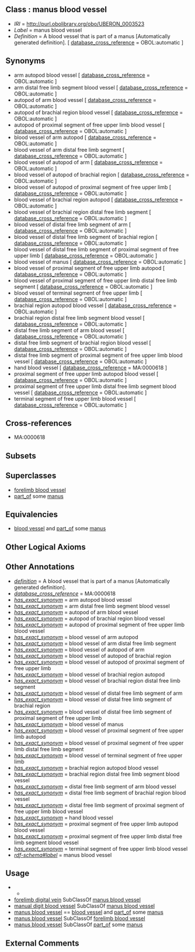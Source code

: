
## Class : manus blood vessel

 * *IRI* = http://purl.obolibrary.org/obo/UBERON_0003523
 * *Label* = manus blood vessel
 * *Definition* = A blood vessel that is part of a manus [Automatically generated definition]. [ [database_cross_reference](../../ef/oboInOwl#hasDbXref.md) = OBOL:automatic ]

## Synonyms

 * arm autopod blood vessel [ [database_cross_reference](../../ef/oboInOwl#hasDbXref.md) = OBOL:automatic ]
 * arm distal free limb segment blood vessel [ [database_cross_reference](../../ef/oboInOwl#hasDbXref.md) = OBOL:automatic ]
 * autopod of arm blood vessel [ [database_cross_reference](../../ef/oboInOwl#hasDbXref.md) = OBOL:automatic ]
 * autopod of brachial region blood vessel [ [database_cross_reference](../../ef/oboInOwl#hasDbXref.md) = OBOL:automatic ]
 * autopod of proximal segment of free upper limb blood vessel [ [database_cross_reference](../../ef/oboInOwl#hasDbXref.md) = OBOL:automatic ]
 * blood vessel of arm autopod [ [database_cross_reference](../../ef/oboInOwl#hasDbXref.md) = OBOL:automatic ]
 * blood vessel of arm distal free limb segment [ [database_cross_reference](../../ef/oboInOwl#hasDbXref.md) = OBOL:automatic ]
 * blood vessel of autopod of arm [ [database_cross_reference](../../ef/oboInOwl#hasDbXref.md) = OBOL:automatic ]
 * blood vessel of autopod of brachial region [ [database_cross_reference](../../ef/oboInOwl#hasDbXref.md) = OBOL:automatic ]
 * blood vessel of autopod of proximal segment of free upper limb [ [database_cross_reference](../../ef/oboInOwl#hasDbXref.md) = OBOL:automatic ]
 * blood vessel of brachial region autopod [ [database_cross_reference](../../ef/oboInOwl#hasDbXref.md) = OBOL:automatic ]
 * blood vessel of brachial region distal free limb segment [ [database_cross_reference](../../ef/oboInOwl#hasDbXref.md) = OBOL:automatic ]
 * blood vessel of distal free limb segment of arm [ [database_cross_reference](../../ef/oboInOwl#hasDbXref.md) = OBOL:automatic ]
 * blood vessel of distal free limb segment of brachial region [ [database_cross_reference](../../ef/oboInOwl#hasDbXref.md) = OBOL:automatic ]
 * blood vessel of distal free limb segment of proximal segment of free upper limb [ [database_cross_reference](../../ef/oboInOwl#hasDbXref.md) = OBOL:automatic ]
 * blood vessel of manus [ [database_cross_reference](../../ef/oboInOwl#hasDbXref.md) = OBOL:automatic ]
 * blood vessel of proximal segment of free upper limb autopod [ [database_cross_reference](../../ef/oboInOwl#hasDbXref.md) = OBOL:automatic ]
 * blood vessel of proximal segment of free upper limb distal free limb segment [ [database_cross_reference](../../ef/oboInOwl#hasDbXref.md) = OBOL:automatic ]
 * blood vessel of terminal segment of free upper limb [ [database_cross_reference](../../ef/oboInOwl#hasDbXref.md) = OBOL:automatic ]
 * brachial region autopod blood vessel [ [database_cross_reference](../../ef/oboInOwl#hasDbXref.md) = OBOL:automatic ]
 * brachial region distal free limb segment blood vessel [ [database_cross_reference](../../ef/oboInOwl#hasDbXref.md) = OBOL:automatic ]
 * distal free limb segment of arm blood vessel [ [database_cross_reference](../../ef/oboInOwl#hasDbXref.md) = OBOL:automatic ]
 * distal free limb segment of brachial region blood vessel [ [database_cross_reference](../../ef/oboInOwl#hasDbXref.md) = OBOL:automatic ]
 * distal free limb segment of proximal segment of free upper limb blood vessel [ [database_cross_reference](../../ef/oboInOwl#hasDbXref.md) = OBOL:automatic ]
 * hand blood vessel [ [database_cross_reference](../../ef/oboInOwl#hasDbXref.md) = MA:0000618 ]
 * proximal segment of free upper limb autopod blood vessel [ [database_cross_reference](../../ef/oboInOwl#hasDbXref.md) = OBOL:automatic ]
 * proximal segment of free upper limb distal free limb segment blood vessel [ [database_cross_reference](../../ef/oboInOwl#hasDbXref.md) = OBOL:automatic ]
 * terminal segment of free upper limb blood vessel [ [database_cross_reference](../../ef/oboInOwl#hasDbXref.md) = OBOL:automatic ]

## Cross-references

 * MA:0000618

## Subsets


## Superclasses

 * [forelimb blood vessel](../../UBERON/15/UBERON_0003515.md)
 * [part_of](../../BFO/50/BFO_0000050.md) some [manus](../../UBERON/98/UBERON_0002398.md)

## Equivalencies

 * [blood vessel](../../UBERON/81/UBERON_0001981.md) and [part_of](../../BFO/50/BFO_0000050.md) some [manus](../../UBERON/98/UBERON_0002398.md)

## Other Logical Axioms


## Other Annotations

 * *[definition](../../IAO/15/IAO_0000115.md)* = A blood vessel that is part of a manus [Automatically generated definition].
 * *[database_cross_reference](../../ef/oboInOwl#hasDbXref.md)* = MA:0000618
 * *[has_exact_synonym](../../ym/oboInOwl#hasExactSynonym.md)* = arm autopod blood vessel
 * *[has_exact_synonym](../../ym/oboInOwl#hasExactSynonym.md)* = arm distal free limb segment blood vessel
 * *[has_exact_synonym](../../ym/oboInOwl#hasExactSynonym.md)* = autopod of arm blood vessel
 * *[has_exact_synonym](../../ym/oboInOwl#hasExactSynonym.md)* = autopod of brachial region blood vessel
 * *[has_exact_synonym](../../ym/oboInOwl#hasExactSynonym.md)* = autopod of proximal segment of free upper limb blood vessel
 * *[has_exact_synonym](../../ym/oboInOwl#hasExactSynonym.md)* = blood vessel of arm autopod
 * *[has_exact_synonym](../../ym/oboInOwl#hasExactSynonym.md)* = blood vessel of arm distal free limb segment
 * *[has_exact_synonym](../../ym/oboInOwl#hasExactSynonym.md)* = blood vessel of autopod of arm
 * *[has_exact_synonym](../../ym/oboInOwl#hasExactSynonym.md)* = blood vessel of autopod of brachial region
 * *[has_exact_synonym](../../ym/oboInOwl#hasExactSynonym.md)* = blood vessel of autopod of proximal segment of free upper limb
 * *[has_exact_synonym](../../ym/oboInOwl#hasExactSynonym.md)* = blood vessel of brachial region autopod
 * *[has_exact_synonym](../../ym/oboInOwl#hasExactSynonym.md)* = blood vessel of brachial region distal free limb segment
 * *[has_exact_synonym](../../ym/oboInOwl#hasExactSynonym.md)* = blood vessel of distal free limb segment of arm
 * *[has_exact_synonym](../../ym/oboInOwl#hasExactSynonym.md)* = blood vessel of distal free limb segment of brachial region
 * *[has_exact_synonym](../../ym/oboInOwl#hasExactSynonym.md)* = blood vessel of distal free limb segment of proximal segment of free upper limb
 * *[has_exact_synonym](../../ym/oboInOwl#hasExactSynonym.md)* = blood vessel of manus
 * *[has_exact_synonym](../../ym/oboInOwl#hasExactSynonym.md)* = blood vessel of proximal segment of free upper limb autopod
 * *[has_exact_synonym](../../ym/oboInOwl#hasExactSynonym.md)* = blood vessel of proximal segment of free upper limb distal free limb segment
 * *[has_exact_synonym](../../ym/oboInOwl#hasExactSynonym.md)* = blood vessel of terminal segment of free upper limb
 * *[has_exact_synonym](../../ym/oboInOwl#hasExactSynonym.md)* = brachial region autopod blood vessel
 * *[has_exact_synonym](../../ym/oboInOwl#hasExactSynonym.md)* = brachial region distal free limb segment blood vessel
 * *[has_exact_synonym](../../ym/oboInOwl#hasExactSynonym.md)* = distal free limb segment of arm blood vessel
 * *[has_exact_synonym](../../ym/oboInOwl#hasExactSynonym.md)* = distal free limb segment of brachial region blood vessel
 * *[has_exact_synonym](../../ym/oboInOwl#hasExactSynonym.md)* = distal free limb segment of proximal segment of free upper limb blood vessel
 * *[has_exact_synonym](../../ym/oboInOwl#hasExactSynonym.md)* = hand blood vessel
 * *[has_exact_synonym](../../ym/oboInOwl#hasExactSynonym.md)* = proximal segment of free upper limb autopod blood vessel
 * *[has_exact_synonym](../../ym/oboInOwl#hasExactSynonym.md)* = proximal segment of free upper limb distal free limb segment blood vessel
 * *[has_exact_synonym](../../ym/oboInOwl#hasExactSynonym.md)* = terminal segment of free upper limb blood vessel
 * *[rdf-schema#label](../../el/rdf-schema#label.md)* = manus blood vessel

## Usage

 * -
 * [forelimb digital vein](../../UBERON/63/UBERON_0004563.md) SubClassOf [manus blood vessel](../../UBERON/23/UBERON_0003523.md)
 * [manual digit blood vessel](../../UBERON/22/UBERON_0003522.md) SubClassOf [manus blood vessel](../../UBERON/23/UBERON_0003523.md)
 * [manus blood vessel](../../UBERON/23/UBERON_0003523.md) == [blood vessel](../../UBERON/81/UBERON_0001981.md) and [part_of](../../BFO/50/BFO_0000050.md) some [manus](../../UBERON/98/UBERON_0002398.md)
 * [manus blood vessel](../../UBERON/23/UBERON_0003523.md) SubClassOf [forelimb blood vessel](../../UBERON/15/UBERON_0003515.md)
 * [manus blood vessel](../../UBERON/23/UBERON_0003523.md) SubClassOf [part_of](../../BFO/50/BFO_0000050.md) some [manus](../../UBERON/98/UBERON_0002398.md)

## External Comments

